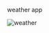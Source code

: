 weather app 

![weather](https://github.com/user-attachments/assets/e43ab706-9c6d-4f40-87e4-19bf7a698b86)
